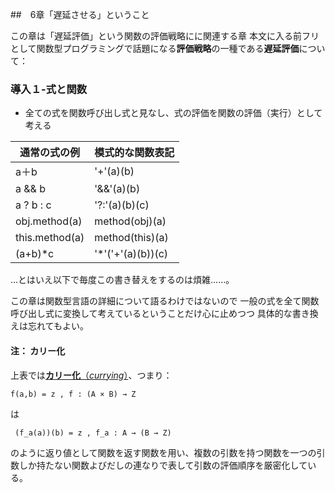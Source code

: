 ##　6章「遅延させる」ということ

この章は「遅延評価」という関数の評価戦略にに関連する章
本文に入る前フリとして関数型プログラミングで話題になる**評価戦略**の一種である**遅延評価**について：

### 導入１-式と関数

- 全ての式を関数呼び出し式と見なし、式の評価を関数の評価（実行）として考える

通常の式の例 | 模式的な関数表記
-------|---------
a＋b　| '+'(a)(b) 
a && b　| '&&'(a)(b) 
a ? b : c | '?:'(a)(b)(c)
obj.method(a) | method(obj)(a)
this.method(a) | method(this)(a)
(a+b)\*c | '*'('+'(a)(b))(c)

…とはいえ以下で毎度この書き替えをするのは煩雑……。

この章は関数型言語の詳細について語るわけではないので
一般の式を全て関数呼び出し式に変換して考えているということだけ心に止めつつ
具体的な書き換えは忘れてもよい。

#### 注： カリー化

上表では[**カリー化**（*currying*）](https://ja.wikipedia.org/wiki/%E3%82%AB%E3%83%AA%E3%83%BC%E5%8C%96)、つまり：
```
f(a,b) = z , f : (A × B) → Z
```
は
```
 (f_a(a))(b) = z , f_a : A → (B → Z)
```
 のように返り値として関数を返す関数を用い、複数の引数を持つ関数を一つの引数しか持たない関数よびだしの連なりで表して引数の評価順序を厳密化している。

